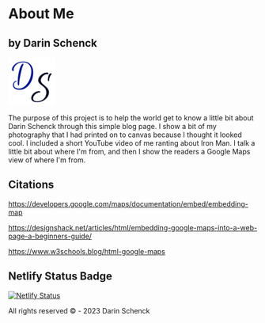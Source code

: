 # About Me
## by Darin Schenck
<img src="img/android-icon-96x96.png" 
                alt="Initials DS Logo">

The purpose of this project is to help the world get to know a little bit about Darin Schenck through this simple blog page. I show a bit of my photography that I had printed on to canvas because I thought it looked cool. I included a short YouTube video of me ranting about Iron Man. I talk a little bit about where I'm from, and then I show the readers a Google Maps view of where I'm from.

## Citations

https://developers.google.com/maps/documentation/embed/embedding-map

https://designshack.net/articles/html/embedding-google-maps-into-a-web-page-a-beginners-guide/

https://www.w3schools.blog/html-google-maps

## Netlify Status Badge
[![Netlify Status](https://api.netlify.com/api/v1/badges/33d202b5-727d-4cd2-a6df-4f01dffd575f/deploy-status)](https://app.netlify.com/sites/about-me-dschenck88/deploys)

All rights reserved
&COPY; - 2023 Darin Schenck